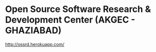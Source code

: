 # Open Source Software Research & Development Center (AKGEC - GHAZIABAD)
http://ossrd.herokuapp.com/
